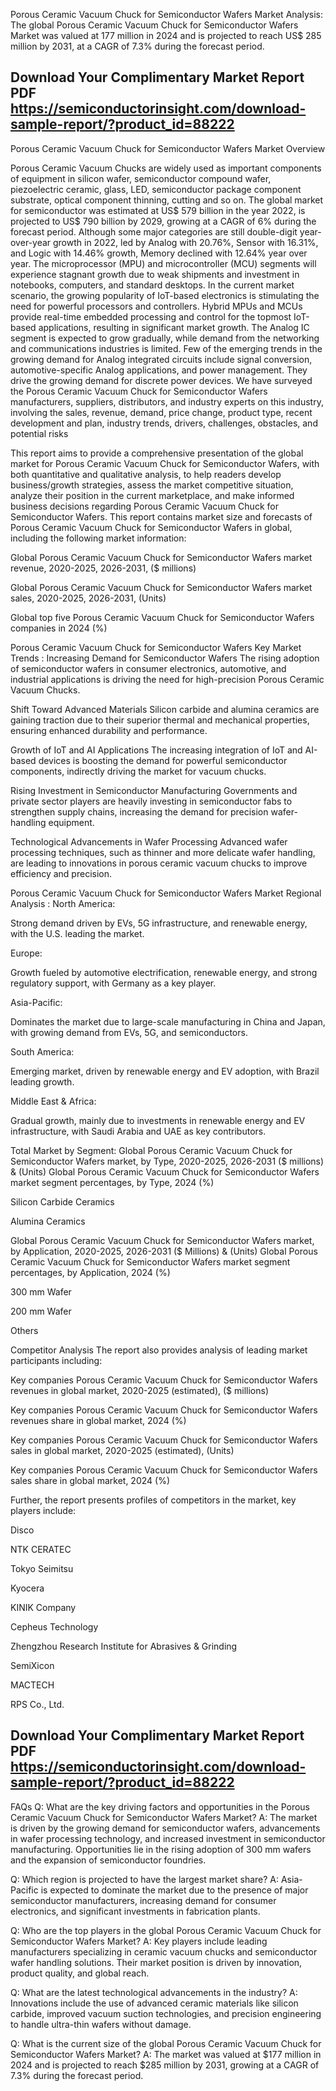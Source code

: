Porous Ceramic Vacuum Chuck for Semiconductor Wafers Market Analysis:
The global Porous Ceramic Vacuum Chuck for Semiconductor Wafers Market was valued at 177 million in 2024 and is projected to reach US$ 285 million by 2031, at a CAGR of 7.3% during the forecast period.


## Download Your Complimentary Market  Report PDF https://semiconductorinsight.com/download-sample-report/?product_id=88222 


Porous Ceramic Vacuum Chuck for Semiconductor Wafers Market Overview

Porous Ceramic Vacuum Chucks are widely used as important components of equipment in silicon wafer, semiconductor compound wafer, piezoelectric ceramic, glass, LED, semiconductor package component substrate, optical component thinning, cutting and so on.
The global market for semiconductor was estimated at US$ 579 billion in the year 2022, is projected to US$ 790 billion by 2029, growing at a CAGR of 6% during the forecast period. Although some major categories are still double-digit year-over-year growth in 2022, led by Analog with 20.76%, Sensor with 16.31%, and Logic with 14.46% growth, Memory declined with 12.64% year over year. The microprocessor (MPU) and microcontroller (MCU) segments will experience stagnant growth due to weak shipments and investment in notebooks, computers, and standard desktops. In the current market scenario, the growing popularity of IoT-based electronics is stimulating the need for powerful processors and controllers. Hybrid MPUs and MCUs provide real-time embedded processing and control for the topmost IoT-based applications, resulting in significant market growth. The Analog IC segment is expected to grow gradually, while demand from the networking and communications industries is limited. Few of the emerging trends in the growing demand for Analog integrated circuits include signal conversion, automotive-specific Analog applications, and power management. They drive the growing demand for discrete power devices.
We have surveyed the Porous Ceramic Vacuum Chuck for Semiconductor Wafers manufacturers, suppliers, distributors, and industry experts on this industry, involving the sales, revenue, demand, price change, product type, recent development and plan, industry trends, drivers, challenges, obstacles, and potential risks

This report aims to provide a comprehensive presentation of the global market for Porous Ceramic Vacuum Chuck for Semiconductor Wafers, with both quantitative and qualitative analysis, to help readers develop business/growth strategies, assess the market competitive situation, analyze their position in the current marketplace, and make informed business decisions regarding Porous Ceramic Vacuum Chuck for Semiconductor Wafers. This report contains market size and forecasts of Porous Ceramic Vacuum Chuck for Semiconductor Wafers in global, including the following market information:

Global Porous Ceramic Vacuum Chuck for Semiconductor Wafers market revenue, 2020-2025, 2026-2031, ($ millions)

Global Porous Ceramic Vacuum Chuck for Semiconductor Wafers market sales, 2020-2025, 2026-2031, (Units)

Global top five Porous Ceramic Vacuum Chuck for Semiconductor Wafers companies in 2024 (%)

Porous Ceramic Vacuum Chuck for Semiconductor Wafers Key Market Trends  :
Increasing Demand for Semiconductor Wafers
The rising adoption of semiconductor wafers in consumer electronics, automotive, and industrial applications is driving the need for high-precision Porous Ceramic Vacuum Chucks.

Shift Toward Advanced Materials
Silicon carbide and alumina ceramics are gaining traction due to their superior thermal and mechanical properties, ensuring enhanced durability and performance.

Growth of IoT and AI Applications
The increasing integration of IoT and AI-based devices is boosting the demand for powerful semiconductor components, indirectly driving the market for vacuum chucks.

Rising Investment in Semiconductor Manufacturing
Governments and private sector players are heavily investing in semiconductor fabs to strengthen supply chains, increasing the demand for precision wafer-handling equipment.

Technological Advancements in Wafer Processing
Advanced wafer processing techniques, such as thinner and more delicate wafer handling, are leading to innovations in porous ceramic vacuum chucks to improve efficiency and precision.

Porous Ceramic Vacuum Chuck for Semiconductor Wafers Market Regional Analysis :
North America:

Strong demand driven by EVs, 5G infrastructure, and renewable energy, with the U.S. leading the market.

Europe:

Growth fueled by automotive electrification, renewable energy, and strong regulatory support, with Germany as a key player.

Asia-Pacific:

Dominates the market due to large-scale manufacturing in China and Japan, with growing demand from EVs, 5G, and semiconductors.

South America:

Emerging market, driven by renewable energy and EV adoption, with Brazil leading growth.

Middle East & Africa:

Gradual growth, mainly due to investments in renewable energy and EV infrastructure, with Saudi Arabia and UAE as key contributors.

Total Market by Segment:
Global Porous Ceramic Vacuum Chuck for Semiconductor Wafers market, by Type, 2020-2025, 2026-2031 ($ millions) & (Units)
Global Porous Ceramic Vacuum Chuck for Semiconductor Wafers market segment percentages, by Type, 2024 (%)

Silicon Carbide Ceramics

Alumina Ceramics

Global Porous Ceramic Vacuum Chuck for Semiconductor Wafers market, by Application, 2020-2025, 2026-2031 ($ Millions) & (Units)
Global Porous Ceramic Vacuum Chuck for Semiconductor Wafers market segment percentages, by Application, 2024 (%)

300 mm Wafer

200 mm Wafer

Others

Competitor Analysis
The report also provides analysis of leading market participants including:

Key companies Porous Ceramic Vacuum Chuck for Semiconductor Wafers revenues in global market, 2020-2025 (estimated), ($ millions)

Key companies Porous Ceramic Vacuum Chuck for Semiconductor Wafers revenues share in global market, 2024 (%)

Key companies Porous Ceramic Vacuum Chuck for Semiconductor Wafers sales in global market, 2020-2025 (estimated), (Units)

Key companies Porous Ceramic Vacuum Chuck for Semiconductor Wafers sales share in global market, 2024 (%)

Further, the report presents profiles of competitors in the market, key players include:

Disco

NTK CERATEC

Tokyo Seimitsu

Kyocera

KINIK Company

Cepheus Technology

Zhengzhou Research Institute for Abrasives & Grinding

SemiXicon

MACTECH

RPS Co., Ltd.


## Download Your Complimentary Market  Report PDF https://semiconductorinsight.com/download-sample-report/?product_id=88222 

FAQs
Q: What are the key driving factors and opportunities in the Porous Ceramic Vacuum Chuck for Semiconductor Wafers Market?
A: The market is driven by the growing demand for semiconductor wafers, advancements in wafer processing technology, and increased investment in semiconductor manufacturing. Opportunities lie in the rising adoption of 300 mm wafers and the expansion of semiconductor foundries.


Q: Which region is projected to have the largest market share?
A: Asia-Pacific is expected to dominate the market due to the presence of major semiconductor manufacturers, increasing demand for consumer electronics, and significant investments in fabrication plants.


Q: Who are the top players in the global Porous Ceramic Vacuum Chuck for Semiconductor Wafers Market?
A: Key players include leading manufacturers specializing in ceramic vacuum chucks and semiconductor wafer handling solutions. Their market position is driven by innovation, product quality, and global reach.


Q: What are the latest technological advancements in the industry?
A: Innovations include the use of advanced ceramic materials like silicon carbide, improved vacuum suction technologies, and precision engineering to handle ultra-thin wafers without damage.


Q: What is the current size of the global Porous Ceramic Vacuum Chuck for Semiconductor Wafers Market?
A: The market was valued at $177 million in 2024 and is projected to reach $285 million by 2031, growing at a CAGR of 7.3% during the forecast period.

